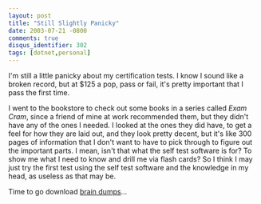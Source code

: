 ```yaml
---
layout: post
title: "Still Slightly Panicky"
date: 2003-07-21 -0800
comments: true
disqus_identifier: 302
tags: [dotnet,personal]
---
```

I'm still a little panicky about my certification tests. I know I sound
like a broken record, but at $125 a pop, pass or fail, it's pretty
important that I pass the first time.

 I went to the bookstore to check out some books in a series called
*Exam Cram*, since a friend of mine at work recommended them, but they
didn't have any of the ones I needed. I looked at the ones they did
have, to get a feel for how they are laid out, and they look pretty
decent, but it's like 300 pages of information that I don't want to have
to pick through to figure out the important parts. I mean, isn't that
what the self test software is for? To show me what I need to know and
drill me via flash cards? So I think I may just try the first test using
the self test software and the knowledge in my head, as useless as that
may be.

 Time to go download [brain dumps](http://www.mcsebraindumps.com)...

